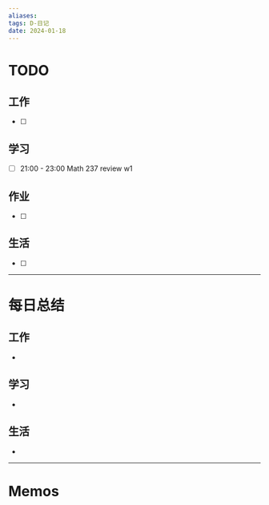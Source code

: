 ```yaml
---
aliases:
tags: D-日记
date: 2024-01-18
---
```

# TODO

## 工作

- [ ] 
## 学习

- [ ] 21:00 - 23:00 Math 237 review w1
## 作业

- [ ] 
## 生活

- [ ] 
*** 
# 每日总结

## 工作

- 
## 学习

- 
## 生活

- 

----------------------
# Memos

